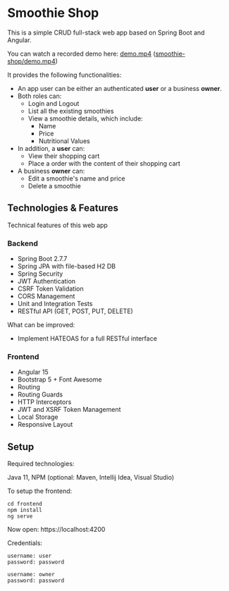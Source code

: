 # Smoothie Shop
This is a simple CRUD full-stack web app based on Spring Boot and Angular. 

You can watch a recorded demo here: [demo.mp4](https://drive.google.com/file/d/1A4MKA0TUv5hwvCqpxshpbnTN2N05IEBl/view) ([smoothie-shop/demo.mp4](https://github.com/mttbrt/smoothie-shop/blob/main/demo.mp4))

It provides the following functionalities:
* An app user can be either an authenticated **user** or a business **owner**.
* Both roles can:
  * Login and Logout
  * List all the existing smoothies
  * View a smoothie details, which include:
    * Name
    * Price
    * Nutritional Values
* In addition, a **user** can:
	* View their shopping cart
	* Place a order with the content of their shopping cart
* A business **owner** can:
	* Edit a smoothie's name and price
	* Delete a smoothie

## Technologies & Features
Technical features of this web app

### Backend
* Spring Boot 2.7.7
* Spring JPA with file-based H2 DB
* Spring Security
* JWT Authentication
* CSRF Token Validation
* CORS Management
* Unit and Integration Tests
* RESTful API (GET, POST, PUT, DELETE)

What can be improved:
* Implement HATEOAS for a full RESTful interface

### Frontend
* Angular 15
* Bootstrap 5 + Font Awesome
* Routing
* Routing Guards
* HTTP Interceptors
* JWT and XSRF Token Management
* Local Storage
* Responsive Layout

## Setup

Required technologies:

Java 11, NPM (optional: Maven, Intellij Idea, Visual Studio)

To setup the frontend:

```
cd frontend
npm install
ng serve
```
Now open: https://localhost:4200

Credentials:
```
username: user
password: password

username: owner
password: password
```